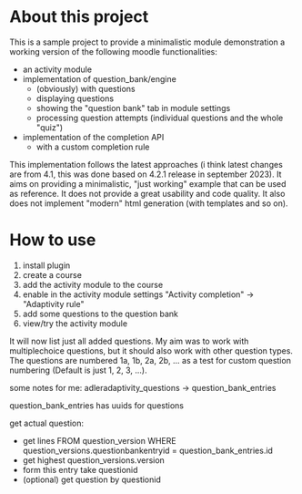 # About this project
This is a sample project to provide a minimalistic module demonstration a working version of the following moodle functionalities:
- an activity module
- implementation of question_bank/engine 
  - (obviously) with questions
  - displaying questions
  - showing the "question bank" tab in module settings
  - processing question attempts (individual questions and the whole "quiz")
- implementation of the completion API
  - with a custom completion rule

This implementation follows the latest approaches (i think latest changes are from 4.1, this was done based on 4.2.1 release in september 2023).
It aims on providing a minimalistic, "just working" example that can be used as reference.
It does not provide a great usability and code quality. It also does not implement "modern" html generation (with templates and so on).

# How to use
1) install plugin
2) create a course
3) add the activity module to the course
4) enable in the activity module settings "Activity completion" -> "Adaptivity rule"
5) add some questions to the question bank
6) view/try the activity module

It will now list just all added questions. My aim was to work with multiplechoice questions, but it should also work with other question types.
The questions are numbered 1a, 1b, 2a, 2b, ... as a test for custom question numbering (Default is just 1, 2, 3, ...).


some notes for me:
adleradaptivity_questions -> question_bank_entries

question_bank_entries has uuids for questions

get actual question: 
- get lines FROM question_version WHERE question_versions.questionbankentryid = question_bank_entries.id
- get highest question_versions.version
- form this entry take questionid
- (optional) get question by questionid
